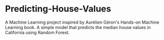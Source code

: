 # Predicting-House-Values
A Machine Learning project inspired by Aurélien Géron's Hands-on Machine Learning book. A simple model that predicts the median house values in California using Random Forest.
